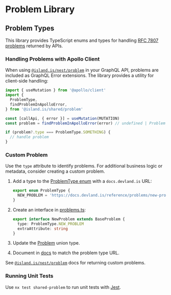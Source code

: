 # Problem Library

## Problem Types

This library provides TypeScript enums and types for handling [RFC 7807 problems](https://datatracker.ietf.org/doc/html/rfc7807) returned by APIs.

### Handling Problems with Apollo Client

When using [`@island.is/nest/problem`](../../nest/problem/README.md) in your GraphQL API, problems are included as GraphQL Error extensions. The library provides a utility for client-side handling:

```typescript
import { useMutation } from '@apollo/client'
import {
  ProblemType,
  findProblemInApolloError,
} from '@island.is/shared/problem'

const [callApi, { error }] = useMutation(MUTATION)
const problem = findProblemInApolloError(error) // undefined | Problem

if (problem?.type === ProblemType.SOMETHING) {
  // handle problem
}
```

### Custom Problem

Use the `type` attribute to identify problems. For additional business logic or metadata, consider creating a custom problem.

1. Add a type to the [ProblemType enum](src/ProblemType.ts) with a `docs.devland.is` URL:

   ```typescript
   export enum ProblemType {
     NEW_PROBLEM = 'https://docs.devland.is/reference/problems/new-problem',
   }
   ```

2. Create an interface in [problems.ts](src/problems.ts):

   ```typescript
   export interface NewProblem extends BaseProblem {
     type: ProblemType.NEW_PROBLEM
     extraAttribute: string
   }
   ```

3. Update the [Problem](src/Problem.ts) union type.

4. Document in [docs](https://docs.devland.is/reference/problems) to match the problem type URL.

See [`@island.is/nest/problem`](../../nest/problem/README.md#custom-problems) docs for returning custom problems.

### Running Unit Tests

Use `nx test shared-problem` to run unit tests with [Jest](https://jestjs.io).
